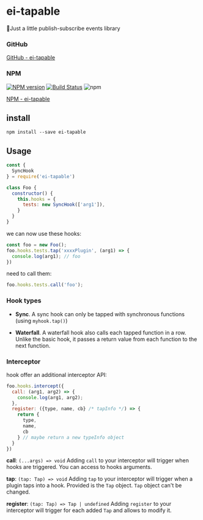 # ei-tapable

🌈Just a little publish-subscribe events library

### GitHub

[GitHub - ei-tapable](https://github.com/elvisii/ei-tapable.git)

### NPM

[![NPM version][npm-image]][npm-url]
[![Build Status](https://app.travis-ci.com/elvisii/ei-tapable.svg?branch=main)](https://app.travis-ci.com/elvisii/ei-tapable)
![npm](https://img.shields.io/npm/dw/ei-tapable)

[NPM - ei-tapable](https://github.com/elvisii/ei-tapable.git)


## install

```shell
npm install --save ei-tapable
```

## Usage

```javascript
const {
  SyncHook
} = require('ei-tapable')

class Foo {
  constructor() {
    this.hooks = {
      tests: new SyncHook(['arg1']),
    }
  }
}
```

we can now use these hooks:

```js
const foo = new Foo();
foo.hooks.tests.tap('xxxxPlugin', (arg1) => {
  console.log(arg1); // foo
})
```

need to call them: 
```js
foo.hooks.tests.call('foo');
```
### Hook types

* __Sync__. A sync hook can only be tapped with synchronous functions (using `myhook.tap()`)

* __Waterfall__. A waterfall hook also calls each tapped function in a row. Unlike the basic hook, it passes a return value from each function to the next function.

### Interceptor

hook offer an additional interceptor API:

```js
foo.hooks.intercept({
  call: (arg1, arg2) => {
    console.log(arg1, arg2);
  },
  register: ({type, name, cb} /* tapInfo */) => {
    return {
      type,
      name, 
      cb
    } // maybe return a new typeInfo object
  }
})
```

**call**: `(...args) => void` Adding `call` to your interceptor will trigger when hooks are triggered. You can access to hooks arguments.

**tap**: `(tap: Tap) => void` Adding `tap` to your interceptor will trigger when a plugin taps into a hook. Provided is the `Tap` object. `Tap` object can't be changed.

**register**: `(tap: Tap) => Tap | undefined` Adding `register` to your interceptor will trigger for each added `Tap` and allows to modify it.


[npm-url]: https://www.npmjs.com/package/ei-tapable
[npm-image]: https://img.shields.io/npm/v/ei-tapable.svg